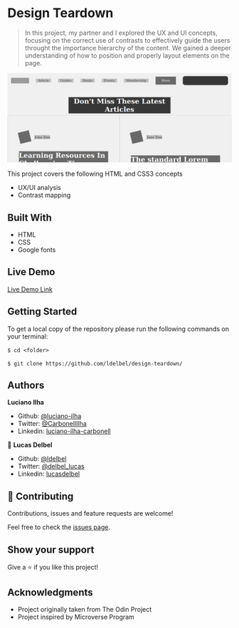 # Design Teardown 

> In this project, my partner and I explored the UX and UI concepts, focusing on the correct use of contrasts to effectively guide the users throught the importance hierarchy of the content.
> We gained a deeper understanding of how to position and properly layout elements on the page.

![screenshot](./screenshot.png)

This project covers the following HTML and CSS3 concepts

- UX/UI analysis
- Contrast mapping

## Built With

- HTML
- CSS
- Google fonts

## Live Demo

[Live Demo Link](https://ldelbel.github.io/design-teardown/)

## Getting Started

To get a local copy of the repository please run the following commands on your terminal:

```
$ cd <folder>
```

```
$ git clone https://github.com/ldelbel/design-teardown/
```

## Authors

**Luciano Ilha**

- Github: [@luciano-ilha](https://github.com/luciano-ilha/)
- Twitter: [@CarbonellIlha](https://twitter.com/CarbonellIlha)
- Linkedin: [luciano-ilha-carbonell](https://www.linkedin.com/in/luciano-ilha-carbonell-188115a0/)

👤 **Lucas Delbel**

- Github: [@ldelbel](https://github.com/ldelbel)
- Twitter: [@delbel_lucas](https://twitter.com/delbel_lucas)
- Linkedin: [lucasdelbel](https://www.linkedin.com/in/lucasdelbel/)

## 🤝 Contributing

Contributions, issues and feature requests are welcome!

Feel free to check the [issues page](https://github.com/ldelbel/design-teardown/issues).

## Show your support

Give a ⭐️ if you like this project!

## Acknowledgments

- Project originally taken from The Odin Project
- Project inspired by Microverse Program

